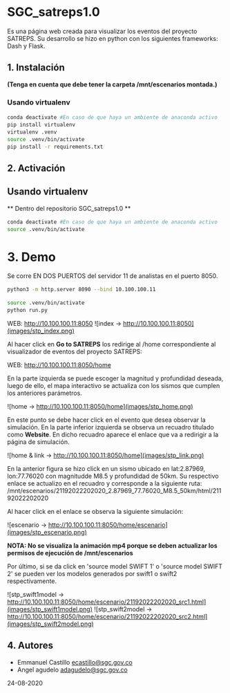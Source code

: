 # SGC_satreps1.0
Es una página web creada para visualizar los eventos del proyecto SATREPS. Su desarrollo se hizo en python con los siguientes frameworks: Dash y Flask.
## 1. Instalación 
**(Tenga en cuenta que debe tener la carpeta /mnt/escenarios montada.)**

<!---**SI ESTA EN analistas@10.100.100.11 NO ES NECESARIO HACER LA INSTALACIÓN. Pase a 2. Activación**. -->

<!---## Usando Anaconda 
```bash
conda env create -f venv_satreps.yml
conda activate venv_satreps
```-->

### Usando virtualenv
```bash
conda deactivate #En caso de que haya un ambiente de anaconda activo
pip install virtualenv
virtualenv .venv
source .venv/bin/activate
pip install -r requirements.txt
```

## 2. Activación 
<!---
## Usando Anaconda
```bash
conda activate venv_satreps
```-->

## Usando virtualenv
** Dentro del repositorio SGC_satreps1.0 **
```bash
conda deactivate #En caso de que haya un ambiente de anaconda activo
source .venv/bin/activate
```

# 3. Demo
Se corre EN DOS PUERTOS del servidor 11 de analistas en el puerto 8050.

~~~bash
python3 -m http.server 8090 --bind 10.100.100.11
~~~

~~~bash
source .venv/bin/activate
python run.py
~~~
WEB:   http://10.100.100.11:8050
![index -> http://10.100.100.11:8050](images/stp_index.png)

Al hacer click en **Go to SATREPS** los redirige al /home correspondiente al 
visualizador de eventos del proyecto SATREPS: 

WEB:   http://10.100.100.11:8050/home

En la parte izquierda se puede escoger la magnitud y profundidad deseada, luego de ello, el 
mapa interactivo se actualiza con los sismos que cumplen los anteriores parámetros. 

![home -> http://10.100.100.11:8050/home](images/stp_home.png)

En este punto se debe hacer click en el evento que desea observar la simulación. En la parte inferior
izquierda se observa un recuadro titulado como **Website**. En dicho recuadro aparece el enlace que va a redirigir a la página de simulación. 

![home & link -> http://10.100.100.11:8050/home](images/stp_link.png)

En la anterior figura se hizo click en un sismo ubicado en lat:2.87969, lon:77.76020 con magnitudde M8.5 y profundidad de 50km. Su respectivo enlace se actualizo en el recuadro y corresponde a la siguiente ruta: /mnt/escenarios/21192022202020_2.87969_77.76020_M8.5_50km/html/21192022202020

Al hacer click en el enlace se observa la siguiente simulación:

![escenario -> http://10.100.100.11:8050/home/escenario](images/stp_escenario.png)

**NOTA: No se visualiza la animación mp4 porque se deben actualizar los permisos de ejecución de /mnt/escenarios**

Por último, si se da click en 'source model SWIFT 1' o 'source model SWIFT 2' se pueden ver los modelos generados por swift1 o swift2 respectivamente.

![stp_swift1model -> http://10.100.100.11:8050/home/escenario/21192022202020_src1.html](images/stp_swift1model.png)
![stp_swift2model -> http://10.100.100.11:8050/home/escenario/21192022202020_src2.html](images/stp_swift2model.png)

## 4. Autores

- Emmanuel Castillo ecastillo@sgc.gov.co
- Angel agudelo adagudelo@sgc.gov.co

24-08-2020